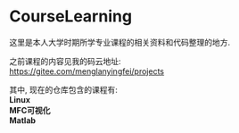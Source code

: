 # CourseLearning
这里是本人大学时期所学专业课程的相关资料和代码整理的地方.
<br>

之前课程的内容见我的码云地址:
<br>
https://gitee.com/menglanyingfei/projects

其中, 现在的仓库包含的课程有:<br>
**Linux**<br>
**MFC可视化**<br>
**Matlab**<br>
